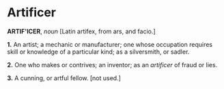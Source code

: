 # Artificer

**ARTIF'ICER**, _noun_ \[Latin artifex, from ars, and facio.\]

**1.** An artist; a mechanic or manufacturer; one whose occupation requires skill or knowledge of a particular kind; as a silversmith, or sadler.

**2.** One who makes or contrives; an inventor; as an _artificer_ of fraud or lies.

**3.** A cunning, or artful fellow. \[not used.\]